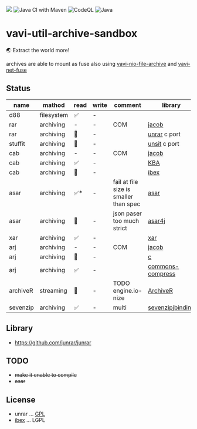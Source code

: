 [![](https://jitpack.io/v/umjammer/vavi-util-archive-sandbox.svg)](https://jitpack.io/#umjammer/vavi-util-archive-sandbox)
![Java CI with Maven](https://github.com/umjammer/vavi-util-archive-sandbox/workflows/Java%20CI%20with%20Maven/badge.svg)
![CodeQL](https://github.com/umjammer/vavi-util-archive-sandbox/workflows/CodeQL/badge.svg)
![Java](https://img.shields.io/badge/Java-8-b07219)

# vavi-util-archive-sandbox

🌏 Extract the world more!

archives are able to mount as fuse also using [vavi-nio-file-archive](https://github.com/umjammer/vavi-apps-fuse/tree/master/vavi-nio-file-archive)
and [vavi-net-fuse](https://github.com/umjammer/vavi-apps-fuse/tree/master/vavi-net-fuse)

## Status

| name       | mathod     | read   | write | comment                                | library                                                                                                                         |
|------------|------------|--------|-------|----------------------------------------|---------------------------------------------------------------------------------------------------------------------------------|
| d88        | filesystem | ✅      | -     |                                        |                                                                                                                                 |
| rar        | archiving  | -      | -     | COM                                    | [jacob](https://github.com/freemansoft/jacob-project)                                                                           |
| rar        | archiving  | 🚧     | -     |                                        | [unrar](https://github.com/Lesik/unrar-free) c port                                                                             |
| stuffit    | archiving  | 🚧     | -     |                                        | [unsit](https://github.com/deadw00d/contrib/blob/1c4ab445a23fb0d0baf33aeb13284ccbfc26ff9f/aminet/util/arc/unsit/unsit.c) c port |
| cab        | archiving  | -      | -     | COM                                    | [jacob](https://github.com/freemansoft/jacob-project)                                                                           |
| cab        | archiving  | ✅      | -     |                                        | [KBA](https://www.madobe.net/archiver/lib/activex/kba.html)                                                                     |
| cab        | archiving  | 🚧     | -     |                                        | [ibex](https://util.ibex.org/src/org/ibex/util/)                                                                                |
| asar       | archiving  | ✅*   | -     | fail at file size is smaller than spec | [asar](https://github.com/Scroetchen/asar)                                                                                      |
| asar       | archiving  | 🚧     | -     | json paser too much strict             | [asar4j](https://github.com/anatawa12/asar4j)                                                                                    |
| xar        | archiving  | ✅      | -     |                                        | [xar](https://github.com/sprylab/xar)                                                                                           |
| arj        | archiving  | -      | -     | COM                                    | [jacob](https://github.com/freemansoft/jacob-project)                                                                           |
| arj        | archiving  | 🚧     | -     |                                        | [c](https://github.com/tripsin/unarj)                                                                                           |
| arj        | archiving  | ✅      | -     |                                        | [commons-compress](https://commons.apache.org/proper/commons-compress/)                                                         |
| archiveR   | streaming  | 🚧     | -     | TODO engine.io-nize                    | [ArchiveR](https://github.com/prog-ai/ArchivR)                                                                                  |
| sevenzip   | archiving  | ✅     | -     | multi                                  | [sevenzipjbinding](https://github.com/borisbrodski/sevenzipjbinding)                                                            |

## Library

 * https://github.com/junrar/junrar


## TODO

 * ~~make it enable to compile~~
 * ~~asar~~

## License

 * unrar ... [GPL](http://www.gnu.org/licenses/gpl.html)
 * [ibex](https://util.ibex.org/src/org/ibex/util/) ... LGPL

